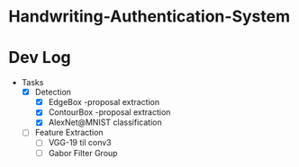 # Handwriting-Authentication-System

#   Dev Log

* Tasks
    * [x] Detection
        * [x]   EdgeBox -proposal extraction
        * [x]   ContourBox -proposal extraction
        * [x]   AlexNet@MNIST classification
    * [ ]   Feature Extraction
        * [ ]   VGG-19 til conv3
        * [ ]   Gabor Filter Group
